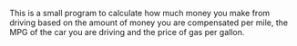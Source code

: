This is a small program to calculate how much money you make from driving based on the amount of money you are compensated per mile, the MPG of the car you are driving and the price of gas per gallon.
